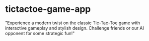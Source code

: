 # tictactoe-game-app

"Experience a modern twist on the classic Tic-Tac-Toe game with interactive gameplay and stylish design. Challenge friends or our AI opponent for some strategic fun!"
